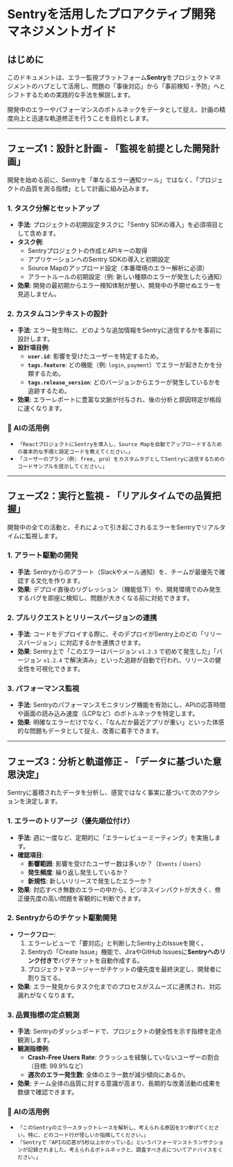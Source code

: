 # Sentryを活用したプロアクティブ開発マネジメントガイド

## はじめに
このドキュメントは、エラー監視プラットフォーム**Sentry**をプロジェクトマネジメントのハブとして活用し、問題の「事後対応」から「事前検知・予防」へとシフトするための実践的な手法を解説します。

開発中のエラーやパフォーマンスのボトルネックをデータとして捉え、計画の精度向上と迅速な軌道修正を行うことを目的とします。

---

## フェーズ1：設計と計画 - 「監視を前提とした開発計画」

開発を始める前に、Sentryを「単なるエラー通知ツール」ではなく、「プロジェクトの品質を測る指標」として計画に組み込みます。

### 1. タスク分解とセットアップ
- **手法**: プロジェクトの初期設定タスクに「Sentry SDKの導入」を必須項目として含めます。
- **タスク例**:
    - Sentryプロジェクトの作成とAPIキーの取得
    - アプリケーションへのSentry SDKの導入と初期設定
    - Source Mapのアップロード設定（本番環境のエラー解析に必須）
    - アラートルールの初期設定（例: 新しい種類のエラーが発生したら通知）
- **効果**: 開発の最初期からエラー検知体制が整い、開発中の予期せぬエラーを見逃しません。

### 2. カスタムコンテキストの設計
- **手法**: エラー発生時に、どのような追加情報をSentryに送信するかを事前に設計します。
- **設計項目例**:
    - **`user.id`**: 影響を受けたユーザーを特定するため。
    - **`tags.feature`**: どの機能（例: `login`, `payment`）でエラーが起きたかを分類するため。
    - **`tags.release_version`**: どのバージョンからエラーが発生しているかを追跡するため。
- **効果**: エラーレポートに豊富な文脈が付与され、後の分析と原因特定が格段に速くなります。

### 🤖 AIの活用例
- `「ReactプロジェクトにSentryを導入し、Source Mapを自動でアップロードするための基本的な手順と設定コードを教えてください。」`
- `「ユーザーのプラン（例: free, pro）をカスタムタグとしてSentryに送信するためのコードサンプルを提示してください。」`

---

## フェーズ2：実行と監視 - 「リアルタイムでの品質把握」

開発中の全ての活動と、それによって引き起こされるエラーをSentryでリアルタイムに監視します。

### 1. アラート駆動の開発
- **手法**: Sentryからのアラート（Slackやメール通知）を、チームが最優先で確認する文化を作ります。
- **効果**: デプロイ直後のリグレッション（機能低下）や、開発環境でのみ発生するバグを即座に検知し、問題が大きくなる前に対処できます。

### 2. プルリクエストとリリースバージョンの連携
- **手法**: コードをデプロイする際に、そのデプロイがSentry上のどの「リリースバージョン」に対応するかを連携させます。
- **効果**: Sentry上で「このエラーはバージョン `v1.2.3` で初めて発生した」「バージョン `v1.2.4` で解決済み」といった追跡が自動で行われ、リリースの健全性を可視化できます。

### 3. パフォーマンス監視
- **手法**: Sentryのパフォーマンスモニタリング機能を有効にし、APIの応答時間や画面の読み込み速度（LCPなど）のボトルネックを特定します。
- **効果**: 明確なエラーだけでなく、「なんだか最近アプリが重い」といった体感的な問題もデータとして捉え、改善に着手できます。

---

## フェーズ3：分析と軌道修正 - 「データに基づいた意思決定」

Sentryに蓄積されたデータを分析し、感覚ではなく事実に基づいて次のアクションを決定します。

### 1. エラーのトリアージ（優先順位付け）
- **手法**: 週に一度など、定期的に「エラーレビューミーティング」を実施します。
- **確認項目**:
    - **影響範囲**: 影響を受けたユーザー数は多いか？（`Events` / `Users`）
    - **発生頻度**: 繰り返し発生しているか？
    - **新規性**: 新しいリリースで発生したエラーか？
- **効果**: 対応すべき無数のエラーの中から、ビジネスインパクトが大きく、修正優先度の高い問題を客観的に判断できます。

### 2. Sentryからのチケット駆動開発
- **ワークフロー**:
    1. エラーレビューで「要対応」と判断したSentry上のIssueを開く。
    2. Sentryの「Create Issue」機能で、JiraやGitHub Issuesに**Sentryへのリンク付きで**バグチケットを自動作成する。
    3. プロジェクトマネージャーがチケットの優先度を最終決定し、開発者に割り当てる。
- **効果**: エラー発見からタスク化までのプロセスがスムーズに連携され、対応漏れがなくなります。

### 3. 品質指標の定点観測
- **手法**: Sentryのダッシュボードで、プロジェクトの健全性を示す指標を定点観測します。
- **観測指標例**:
    - **Crash-Free Users Rate**: クラッシュを経験していないユーザーの割合（目標: 99.9%など）
    - **週次のエラー発生数**: 全体のエラー数が減少傾向にあるか。
- **効果**: チーム全体の品質に対する意識が高まり、長期的な改善活動の成果を数値で確認できます。

### 🤖 AIの活用例
- `「このSentryのエラースタックトレースを解析し、考えられる原因を3つ挙げてください。特に、どのコード行が怪しいか指摘してください。」`
- `「Sentryで『APIの応答が5秒以上かかっている』というパフォーマンストランザクションが記録されました。考えられるボトルネックと、調査すべき点についてアドバイスをください。」`